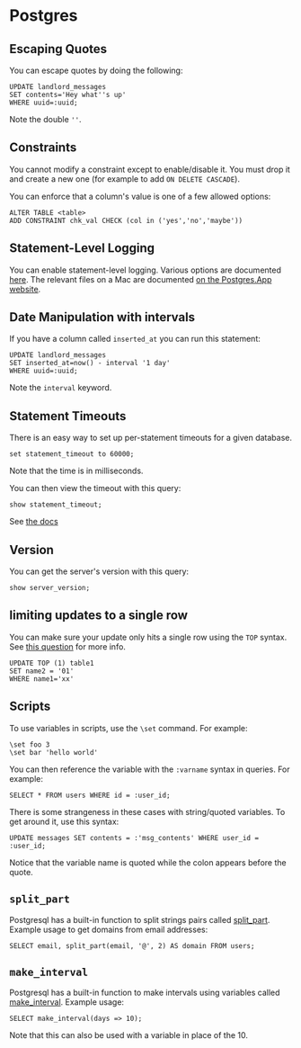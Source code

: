 # Postgres

## Escaping Quotes

You can escape quotes by doing the following:

```
UPDATE landlord_messages
SET contents='Hey what''s up'
WHERE uuid=:uuid;
```

Note the double `''`.

## Constraints

You cannot modify a constraint except to enable/disable it. You must drop it and create a new one (for example to add `ON DELETE CASCADE`).

You can enforce that a column's value is one of a few allowed options:

```
ALTER TABLE <table>
ADD CONSTRAINT chk_val CHECK (col in ('yes','no','maybe'))
```

## Statement-Level Logging

You can enable statement-level logging. Various options are documented [here](https://stackoverflow.com/a/8208945/755934).
The relevant files on a Mac are documented [on the Postgres.App website](https://postgresapp.com/documentation/configuration-general.html).

## Date Manipulation with intervals

If you have a column called `inserted_at` you can run this statement:

```
UPDATE landlord_messages
SET inserted_at=now() - interval '1 day'
WHERE uuid=:uuid;
```

Note the `interval` keyword.


## Statement Timeouts

There is an easy way to set up per-statement timeouts for a given database.

```
set statement_timeout to 60000;
```

Note that the time is in milliseconds.

You can then view the timeout with this query:

```
show statement_timeout;
```

See [the docs](https://www.postgresql.org/docs/13/runtime-config-client.html)


## Version

You can get the server's version with this query:

```
show server_version;
```

## limiting updates to a single row

You can make sure your update only hits a single row using the `TOP` syntax. See [this question](https://stackoverflow.com/a/26929469/755934) for more info.

```
UPDATE TOP (1) table1 
SET name2 = '01' 
WHERE name1='xx'
```

## Scripts

To use variables in scripts, use the `\set` command. For example:

```
\set foo 3
\set bar 'hello world'
```

You can then reference the variable with the `:varname` syntax in queries. For example:

```
SELECT * FROM users WHERE id = :user_id;
```

There is some strangeness in these cases with string/quoted variables. To get around it, use this syntax:

```
UPDATE messages SET contents = :'msg_contents' WHERE user_id = :user_id;
```

Notice that the variable name is quoted while the colon appears before the quote.

## `split_part`

Postgresql has a built-in function to split strings pairs called [split\_part](https://www.postgresql.org/docs/9.1/functions-string.html).
Example usage to get domains from email addresses:

```
SELECT email, split_part(email, '@', 2) AS domain FROM users;
```

## `make_interval`

Postgresql has a built-in function to make intervals using variables called [make\_interval](https://www.postgresql.org/docs/current/functions-datetime.html).
Example usage:

```
SELECT make_interval(days => 10);
```

Note that this can also be used with a variable in place of the 10.

